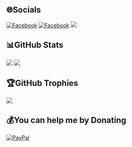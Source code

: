 
## 🌐Socials
[![Facebook](https://img.shields.io/badge/Facebook-%231877F2.svg?logo=Facebook&logoColor=white)](https://facebook.com/BevisVu278) [![Facebook](https://img.shields.io/badge/Facebook-%231877F2.svg?logo=Facebook&logoColor=white)](https://facebook.com/QuangDaiVQD) [![](https://img.shields.io/badge/YouTube-%23FF0000.svg?logo=YouTube&logoColor=white)](https://youtube.com/@BSVRecovery) 
## 📊GitHub Stats
![](https://github-readme-stats.vercel.app/api?username=VQD-BSV&theme=radical&hide_border=false&include_all_commits=false&count_private=false)
![](https://github-readme-stats.vercel.app/api/top-langs/?username=VQD-BSV&theme=radical&hide_border=false&include_all_commits=false&count_private=false&layout=compact)

## 🏆GitHub Trophies
![](https://github-trophies.vercel.app/?username=VQD-BSV&theme=radical&no-frame=false&no-bg=false&margin-w=4)

## 💰You can help me by Donating
[![PayPal](https://img.shields.io/badge/PayPal-00457C?style=for-the-badge&logo=paypal&logoColor=white)](https://paypal.me/BSVPay) 

  <!-- Proudly created with GPRM ( https://gprm.itsvg.in ) -->
  
